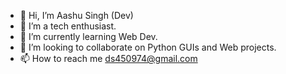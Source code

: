 - 👋 Hi, I’m Aashu Singh (Dev)
- 👀 I’m a tech enthusiast.
- 🌱 I’m currently learning Web Dev.
- 💞️ I’m looking to collaborate on Python GUIs and Web projects.
- 📫 How to reach me ds450974@gmail.com

<!---
Dev7083/Dev7083 is a ✨ special ✨ repository because its `README.md` (this file) appears on your GitHub profile.
You can click the Preview link to take a look at your changes.
--->
